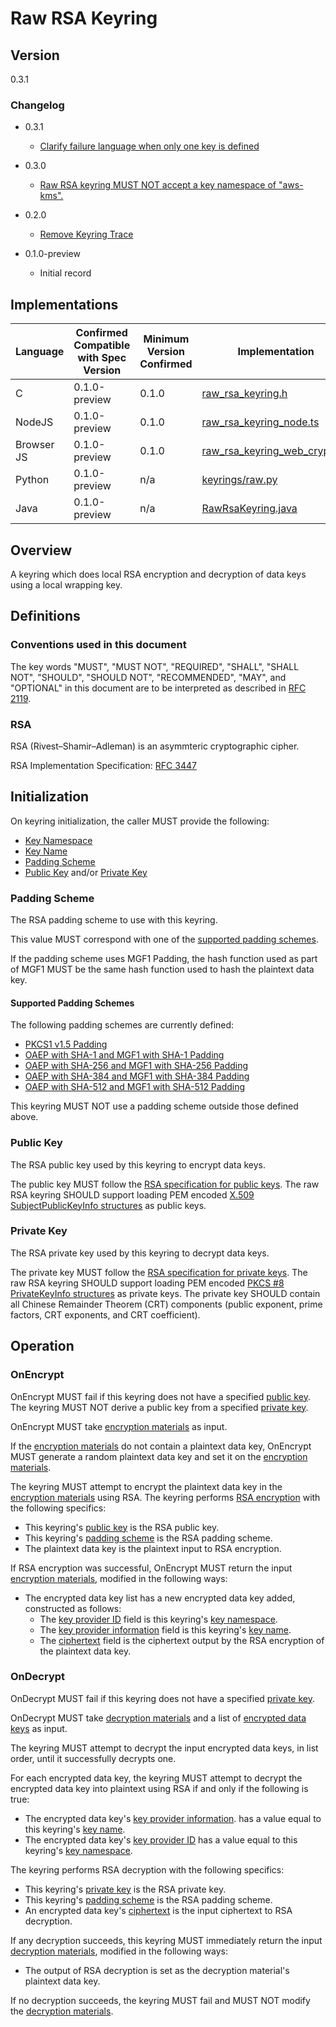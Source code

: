 [//]: # "Copyright Amazon.com Inc. or its affiliates. All Rights Reserved."
[//]: # "SPDX-License-Identifier: CC-BY-SA-4.0"

# Raw RSA Keyring

## Version

0.3.1

### Changelog

- 0.3.1

  - [Clarify failure language when only one key is defined](https://github.com/awslabs/aws-encryption-sdk-specification/issues/91)

- 0.3.0

  - [Raw RSA keyring MUST NOT accept a key namespace of "aws-kms".](https://github.com/awslabs/aws-encryption-sdk-specification/issues/101)

- 0.2.0

  - [Remove Keyring Trace](../changes/2020-05-13_remove-keyring-trace/change.md)

- 0.1.0-preview

  - Initial record

## Implementations

| Language   | Confirmed Compatible with Spec Version | Minimum Version Confirmed | Implementation                                                                                                                                                      |
| ---------- | -------------------------------------- | ------------------------- | ------------------------------------------------------------------------------------------------------------------------------------------------------------------- |
| C          | 0.1.0-preview                          | 0.1.0                     | [raw_rsa_keyring.h](https://github.com/aws/aws-encryption-sdk-c/blob/master/include/aws/cryptosdk/raw_rsa_keyring.h)                                                |
| NodeJS     | 0.1.0-preview                          | 0.1.0                     | [raw_rsa_keyring_node.ts](https://github.com/awslabs/aws-encryption-sdk-javascript/blob/master/modules/raw-rsa-keyring-node/src/raw_rsa_keyring_node.ts)            |
| Browser JS | 0.1.0-preview                          | 0.1.0                     | [raw_rsa_keyring_web_crypto.ts](https://github.com/aws/aws-encryption-sdk-javascript/blob/master/modules/raw-rsa-keyring-browser/src/raw_rsa_keyring_web_crypto.ts) |
| Python     | 0.1.0-preview                          | n/a                       | [keyrings/raw.py](https://github.com/aws/aws-encryption-sdk-python/blob/master/src/aws_encryption_sdk/keyrings/raw.py)                                              |
| Java       | 0.1.0-preview                          | n/a                       | [RawRsaKeyring.java](https://github.com/aws/aws-encryption-sdk-java/blob/master/src/main/java/com/amazonaws/encryptionsdk/keyrings/RawRsaKeyring.java)              |

## Overview

A keyring which does local RSA encryption and decryption of data keys using a local wrapping key.

## Definitions

### Conventions used in this document

The key words "MUST", "MUST NOT", "REQUIRED", "SHALL", "SHALL NOT", "SHOULD", "SHOULD NOT", "RECOMMENDED", "MAY", and "OPTIONAL"
in this document are to be interpreted as described in [RFC 2119](https://tools.ietf.org/html/rfc2119).

### RSA

RSA (Rivest–Shamir–Adleman) is an asymmteric cryptographic cipher.

RSA Implementation Specification: [RFC 3447](https://tools.ietf.org/html/rfc8017)

## Initialization

On keyring initialization,
the caller MUST provide the following:

- [Key Namespace](./keyring-interface.md#key-namespace)
- [Key Name](./keyring-interface.md#key-name)
- [Padding Scheme](#padding-scheme)
- [Public Key](#public-key) and/or [Private Key](#private-key)

### Padding Scheme

The RSA padding scheme to use with this keyring.

This value MUST correspond with one of the [supported padding schemes](#supported-padding-schemes).

If the padding scheme uses MGF1 Padding, the hash function used as part of MGF1 MUST be the same hash function
used to hash the plaintext data key.

#### Supported Padding Schemes

The following padding schemes are currently defined:

- [PKCS1 v1.5 Padding](https://tools.ietf.org/html/rfc8017#section-7.2)
- [OAEP with SHA-1 and MGF1 with SHA-1 Padding](https://tools.ietf.org/html/rfc8017#section-7.1)
- [OAEP with SHA-256 and MGF1 with SHA-256 Padding](https://tools.ietf.org/html/rfc8017#section-7.1)
- [OAEP with SHA-384 and MGF1 with SHA-384 Padding](https://tools.ietf.org/html/rfc8017#section-7.1)
- [OAEP with SHA-512 and MGF1 with SHA-512 Padding](https://tools.ietf.org/html/rfc8017#section-7.1)

This keyring MUST NOT use a padding scheme outside those defined above.

### Public Key

The RSA public key used by this keyring to encrypt data keys.

The public key MUST follow the [RSA specification for public keys](#rsa).
The raw RSA keyring SHOULD support loading PEM encoded [X.509 SubjectPublicKeyInfo structures](#https://tools.ietf.org/html/rfc5280#section-4.1)
as public keys.

### Private Key

The RSA private key used by this keyring to decrypt data keys.

The private key MUST follow the [RSA specification for private keys](#rsa).
The raw RSA keyring SHOULD support loading PEM encoded [PKCS #8 PrivateKeyInfo structures](#https://tools.ietf.org/html/rfc5958#section-2)
as private keys.
The private key SHOULD contain all Chinese Remainder Theorem (CRT) components (public exponent, prime factors, CRT exponents, and CRT coefficient).

## Operation

### OnEncrypt

OnEncrypt MUST fail if this keyring does not have a specified [public key](#public-key).
The keyring MUST NOT derive a public key from a specified [private key](#private-key).

OnEncrypt MUST take [encryption materials](structures.md#encryption-materials) as input.

If the [encryption materials](structures.md#encryption-materials) do not contain a plaintext data key,
OnEncrypt MUST generate a random plaintext data key and set it on the [encryption materials](structures.md#encryption-materials).

The keyring MUST attempt to encrypt the plaintext data key in the
[encryption materials](structures.md#encryption-materials) using RSA.
The keyring performs [RSA encryption](#rsa) with the following specifics:

- This keyring's [public key](#public-key) is the RSA public key.
- This keyring's [padding scheme](#supported-padding-schemes) is the RSA padding scheme.
- The plaintext data key is the plaintext input to RSA encryption.

If RSA encryption was successful, OnEncrypt MUST return the input
[encryption materials](structures.md#encryption-materials), modified in the following ways:

- The encrypted data key list has a new encrypted data key added, constructed as follows:
  - The [key provider ID](structures.md#key-provider-id) field is this keyring's [key namespace](#key-namespace).
  - The [key provider information](structures.md#key-provider-information) field is this keyring's [key name](#key-name).
  - The [ciphertext](structures.md#ciphertext) field is the ciphertext output by
    the RSA encryption of the plaintext data key.

### OnDecrypt

OnDecrypt MUST fail if this keyring does not have a specified [private key](#private-key).

OnDecrypt MUST take [decryption materials](structures.md#decryption-materials) and
a list of [encrypted data keys](structures.md#encrypted-data-key) as input.

The keyring MUST attempt to decrypt the input encrypted data keys, in list order, until it successfully decrypts one.

For each encrypted data key, the keyring MUST attempt to decrypt the encrypted data key into plaintext
using RSA if and only if the following is true:

- The encrypted data key's [key provider information](structures.md#key-provider-information).
  has a value equal to this keyring's [key name](#key-name).
- The encrypted data key's [key provider ID](structures.md#key-provider-id) has a value equal to
  this keyring's [key namespace](#key-namespace).

The keyring performs RSA decryption with the following specifics:

- This keyring's [private key](#private-key) is the RSA private key.
- This keyring's [padding scheme](#supported-padding-schemes) is the RSA padding scheme.
- An encrypted data key's [ciphertext](structures.md#ciphertext) is the input ciphertext to RSA decryption.

If any decryption succeeds, this keyring MUST immediately return the input
[decryption materials](structures.md#decryption-materials), modified in the following ways:

- The output of RSA decryption is set as the decryption material's plaintext data key.

If no decryption succeeds,
the keyring MUST fail
and MUST NOT modify the [decryption materials](structures.md#decryption-materials).
